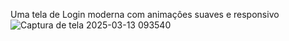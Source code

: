 Uma tela de Login moderna com animaçôes suaves e responsivo![Captura de tela 2025-03-13 093540](https://github.com/user-attachments/assets/904f9e5c-5f29-4c55-8fcb-ede4750ffda3)

